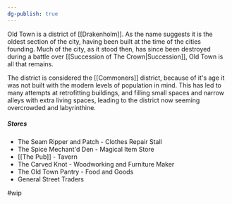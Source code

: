 ```yaml
---
dg-publish: true
---
```

Old Town is a district of [[Drakenholm]]. As the name suggests it is the oldest section of the city, having been built at the time of the cities founding. Much of the city, as it stood then, has since been destroyed during a battle over [[Succession of The Crown|Succession]], Old Town is all that remains. 

The district is considered the [[Commoners]] district, because of it's age it was not built with the modern levels of population in mind. This has led to many attempts at retrofitting buildings, and filling small spaces and narrow alleys with extra living spaces, leading to the district now seeming overcrowded and labyrinthine.

##### Stores
- The Seam Ripper and Patch - Clothes Repair Stall
- The Spice Mechant'd Den - Magical Item Store
- [[The Pub]] - Tavern
- The Carved Knot - Woodworking and Furniture Maker
- The Old Town Pantry - Food and Goods
- General Street Traders

#wip